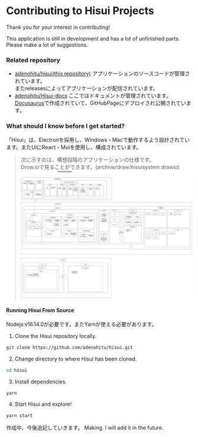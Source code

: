 # Contributing to Hisui Projects

Thank you for your interest in contributing!

This application is still in development and has a lot of unfinished parts.
Please make a lot of suggestions.

### Related repository

- [adenohitu/hisui(this repository)](https://github.com/adenohitu/hisui)
アプリケーションのソースコードが管理されています。  
またreleasesによってアプリケーションが配信されています。  
- [adenohitu/Hisui-docs](https://github.com/adenohitu/Hisui-docs)
ここではドキュメントが管理されています。  
[Docusaurus](https://docusaurus.io/)で作成されていて、GitHubPageにデプロイされ公開されています。

### What should I know before I get started?
「Hisui」は、Electronを採用し、Windows・Macで動作するよう設計されています。またUIにReact・Muiを使用し、構成されています。    
>次に示すのは、構想段階のアプリケーションの仕様です。  
>Drow.ioで見ることができます。(archive/draw/hisuisystem.drawio)
>![](static/hisuisystem-System.drawio.png)

#### Running Hisui From Source
Nodejs:v16.14.0が必要です。またYarnが使える必要があります。

1. Clone the Hisui repository locally.

```sh
git clone https://github.com/adenohitu/hisui.git
```

2. Change directory to where Hisui has been cloned.

```sh
cd hisui
```

3. Install dependencies.

```sh
yarn
```

4. Start Hisui and explore!

```sh
yarn start
```

作成中、今後追記していきます。
Making. I will add it in the future.